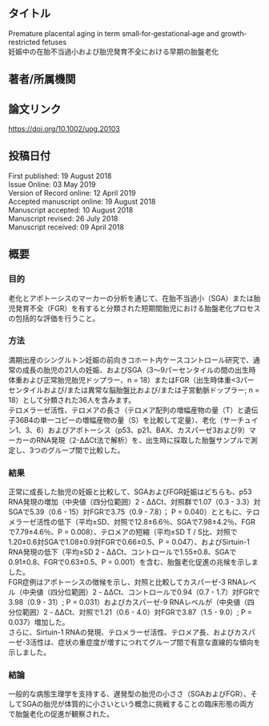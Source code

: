 ## タイトル
Premature placental aging in term small‐for‐gestational‐age and growth‐restricted fetuses  
妊娠中の在胎不当過小および胎児発育不全における早期の胎盤老化

## 著者/所属機関

## 論文リンク
https://doi.org/10.1002/uog.20103

## 投稿日付
First published: 19 August 2018  
Issue Online: 03 May 2019  
Version of Record online: 12 April 2019  
Accepted manuscript online: 19 August 2018  
Manuscript accepted: 10 August 2018  
Manuscript revised: 26 July 2018  
Manuscript received: 09 April 2018

## 概要
### 目的
老化とアポトーシスのマーカーの分析を通じて、在胎不当過小（SGA）または胎児発育不全（FGR）を有すると分類された短期間胎児における胎盤老化プロセスの包括的な評価を行うこと。

### 方法
満期出産のシングルトン妊娠の前向きコホート内ケースコントロール研究で、通常の成長の胎児の21人の妊娠、およびSGA（3〜9パーセンタイルの間の出生時体重および正常胎児胎児ドップラー、n = 18）またはFGR（出生時体重<3パーセンタイルおよび/または異常な脳胎盤比および/または子宮動脈ドップラー; n = 18）として分類された36人を含みます。  
テロメラーゼ活性、テロメアの長さ（テロメア配列の増幅産物の量（T）と遺伝子36B4の単一コピーの増幅産物の量（S）を比較して定量）、老化（サーチュイン1、3、6）およびアポトーシス（p53、p21、BAX、カスパーゼ3および9）マーカーのRNA発現（2-ΔΔCt法で解析）を、出生時に採取した胎盤サンプルで測定し、3つのグループ間で比較した。

### 結果
正常に成長した胎児の妊娠と比較して、SGAおよびFGR妊娠はどちらも、p53 RNA発現の増加（中央値（四分位範囲）2  - ΔΔCt、対照群で1.07（0.3  -  3.3）対SGAで5.39（0.6  -  15）対FGRで3.75（0.9  -  7.8）； P = 0.040）とともに、テロメラーゼ活性の低下（平均±SD、対照で12.8±6.6％、SGAで7.98±4.2％、FGRで7.79±4.6％、P = 0.008）、テロメアの短縮（平均±SD T / S比、対照で1.20±0.6対SGAで1.08±0.9対FGRで0.66±0.5、P = 0.047）、およびSirtuin-1 RNA発現の低下（平均±SD 2  - ΔΔCt、コントロールで1.55±0.8、SGAで0.91±0.8、FGRで0.63±0.5、P = 0.001）を含む、胎盤老化促進の兆候を示しました。  
FGR症例はアポトーシスの徴候を示し、対照と比較してカスパーゼ-3 RNAレベル（中央値（四分位範囲）2  - ΔΔCt、コントロールで0.94（0.7  -  1.7）対FGRで3.98（0.9  -  31）; P = 0.031）およびカスパーゼ-9 RNAレベルが（中央値（四分位範囲）2  - ΔΔCt、対照で1.21（0.6  -  4.0）対FGRで3.87（1.5  -  9.0）; P = 0.037）増加した。  
さらに、Sirtuin-1 RNAの発現、テロメラーゼ活性、テロメア長、およびカスパーゼ-3活性は、症状の重症度が増すにつれてグループ間で有意な直線的な傾向を示しました。

### 結論
一般的な病態生理学を支持する、遅発型の胎児の小ささ（SGAおよびFGR）、そしてSGAの胎児が体質的に小さいという概念に挑戦することの臨床形態の両方で胎盤老化の促進が観察された。
